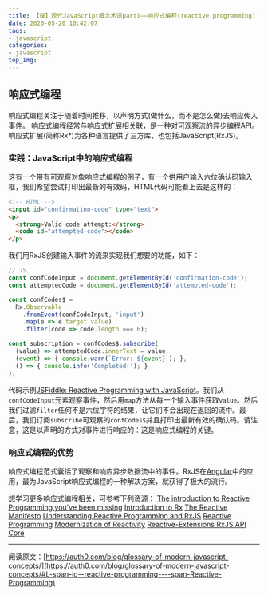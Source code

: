 ```yaml
---
title: 【译】现代JavaScript概念术语part1——响应式编程(reactive programming)
date: 2020-05-20 10:42:07
tags: 
- javascript
categories:
- javascript
top_img:
---
```


## 响应式编程
响应式编程关注于随着时间推移，以声明方式(做什么，而不是怎么做)去响应传入事件。
响应式编程经常与响应式扩展相关联，是一种对可观察流的异步编程API。响应式扩展(简称Rx*)为各种语言提供了三方库，也包括JavaScript(RxJS)。

### 实践：JavaScript中的响应式编程
这有一个带有可观察对象响应式编程的例子，有一个供用户输入六位确认码输入框，我们希望尝试打印出最新的有效码，HTML代码可能看上去是这样的：
```html
<!-- HTML -->
<input id="confirmation-code" type="text">
<p>
  <strong>Valid code attempt:</strong>
  <code id="attempted-code"></code>
</p>
```
我们用RxJS创建输入事件的流来实现我们想要的功能，如下：

```javascript
// JS
const confCodeInput = document.getElementById('confirmation-code');
const attemptedCode = document.getElementById('attempted-code');

const confCodes$ =
  Rx.Observable
    .fromEvent(confCodeInput, 'input')
    .map(e => e.target.value)
    .filter(code => code.length === 6);

const subscription = confCodes$.subscribe(
  (value) => attemptedCode.innerText = value,
  (event) => { console.warn(`Error: ${event}`); },
  () => { console.info('Completed!'); }
);
```
代码示例[JSFiddle: Reactive Programming with JavaScript](https://jsfiddle.net/kmaida/v1ozuwgu/)。我们从`confCodeInput`元素观察事件，然后用`map`方法从每一个输入事件获取`value`。然后我们过滤`filter`任何不是六位字符的结果，让它们不会出现在返回的流中。最后，我们订阅`subscribe`可观察的`confCodes$`并且打印出最新有效的确认码。请注意，这是以声明的方式对事件进行响应的：这是响应式编程的关键。

### 响应式编程的优势
响应式编程范式囊括了观察和响应异步数据流中的事件。RxJS在[Angular](https://medium.com/google-developer-experts/angular-introduction-to-reactive-extensions-rxjs-a86a7430a61f#.41aap1i8a)中的应用，最为JavaScript响应式编程的一种解决方案，就获得了极大的流行。

想学习更多响应式编程相关，可参考下列资源：
[The introduction to Reactive Programming you've been missing](https://gist.github.com/staltz/868e7e9bc2a7b8c1f754)
[Introduction to Rx](http://introtorx.com/)
[The Reactive Manifesto](http://www.reactivemanifesto.org/)
[Understanding Reactive Programming and RxJS](https://auth0.com/blog/understanding-reactive-programming-and-rxjs/)
[Reactive Programming](http://paulstovell.com/blog/reactive-programming)
[Modernization of Reactivity](https://davidwalsh.name/modernization-reactivity)
[Reactive-Extensions RxJS API Core](https://github.com/Reactive-Extensions/RxJS/tree/master/doc/api/core)

****
阅读原文：[https://auth0.com/blog/glossary-of-modern-javascript-concepts/](https://auth0.com/blog/glossary-of-modern-javascript-concepts/#L-span-id--reactive-programming----span-Reactive-Programming)